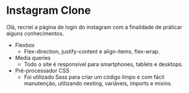 # Instagram Clone

Olá, recriei a página de login do instagram com a finalidade de práticar alguns conhecimentos.

-   Flexbox
    -   Flex-direction, justify-content e align-items, flex-wrap.
-   Media queries
    -   Todo o site é responsivel para smartphones, tablets e desktops.
 - Pré-processador CSS
    -   Foi utilizado Sass para criar um código limpo e com fácil manutenção, utilizando 	nesting, variáveis, imports e mixins.

